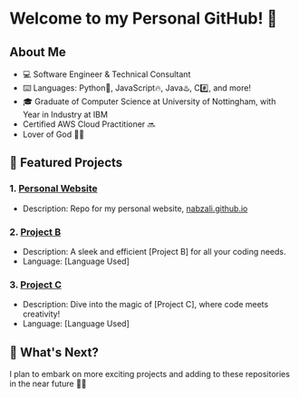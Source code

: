 # Welcome to my Personal GitHub! 🥶

## About Me

- 💻 Software Engineer & Technical Consultant
- ⌨️ Languages: Python🐍, JavaScript🔥, Java♨️, C#️⃣, and more! 
- 🎓 Graduate of Computer Science at University of Nottingham, with Year in Industry at IBM
- Certified AWS Cloud Practitioner 🔜
- Lover of God 🤲📿

## 🔧 Featured Projects

### 1. [Personal Website](https://github.com/nabzali/nabzali.github.io)
   - Description: Repo for my personal website, [nabzali.github.io](https://nabzali.github.io)

### 2. [Project B](link-to-project-B)
   - Description: A sleek and efficient [Project B] for all your coding needs.
   - Language: [Language Used]

### 3. [Project C](link-to-project-C)
   - Description: Dive into the magic of [Project C], where code meets creativity!
   - Language: [Language Used]

## 🚀 What's Next?

I plan to embark on more exciting projects and adding to these repositories in the near future 🚀✨
